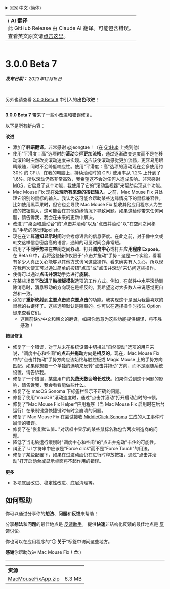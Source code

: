 <details>
<summary>🇨🇳 中文 (简体)</summary>

[🇬🇧 English (GitHub)](https://github.com/noah-nuebling/mac-mouse-fix/releases/tag/3.0.0-Beta-7)\
[🇦🇩 Català](https://redirect.macmousefix.com/?target=mmf-release&tag=3.0.0-Beta-7&locale=ca)\
[🇩🇪 Deutsch](https://redirect.macmousefix.com/?target=mmf-release&tag=3.0.0-Beta-7&locale=de)\
[🇪🇸 Español](https://redirect.macmousefix.com/?target=mmf-release&tag=3.0.0-Beta-7&locale=es)\
[🇫🇷 Français](https://redirect.macmousefix.com/?target=mmf-release&tag=3.0.0-Beta-7&locale=fr)\
[🇮🇩 Indonesia](https://redirect.macmousefix.com/?target=mmf-release&tag=3.0.0-Beta-7&locale=id)\
[🇮🇹 Italiano](https://redirect.macmousefix.com/?target=mmf-release&tag=3.0.0-Beta-7&locale=it)\
[🇭🇺 Magyar](https://redirect.macmousefix.com/?target=mmf-release&tag=3.0.0-Beta-7&locale=hu)\
[🇳🇱 Nederlands](https://redirect.macmousefix.com/?target=mmf-release&tag=3.0.0-Beta-7&locale=nl)\
[🇵🇱 Polski](https://redirect.macmousefix.com/?target=mmf-release&tag=3.0.0-Beta-7&locale=pl)\
[🇧🇷 Português (Brasil)](https://redirect.macmousefix.com/?target=mmf-release&tag=3.0.0-Beta-7&locale=pt-BR)\
[🇵🇹 Português (Portugal)](https://redirect.macmousefix.com/?target=mmf-release&tag=3.0.0-Beta-7&locale=pt-PT)\
[🇷🇴 Română](https://redirect.macmousefix.com/?target=mmf-release&tag=3.0.0-Beta-7&locale=ro)\
[🇸🇪 Svenska](https://redirect.macmousefix.com/?target=mmf-release&tag=3.0.0-Beta-7&locale=sv)\
[🇻🇳 Tiếng Việt](https://redirect.macmousefix.com/?target=mmf-release&tag=3.0.0-Beta-7&locale=vi)\
[🇹🇷 Türkçe](https://redirect.macmousefix.com/?target=mmf-release&tag=3.0.0-Beta-7&locale=tr)\
[🇨🇿 Čeština](https://redirect.macmousefix.com/?target=mmf-release&tag=3.0.0-Beta-7&locale=cs)\
[🇬🇷 Ελληνικά](https://redirect.macmousefix.com/?target=mmf-release&tag=3.0.0-Beta-7&locale=el)\
[🇷🇺 Русский](https://redirect.macmousefix.com/?target=mmf-release&tag=3.0.0-Beta-7&locale=ru)\
[🇺🇦 Українська](https://redirect.macmousefix.com/?target=mmf-release&tag=3.0.0-Beta-7&locale=uk)\
[🇮🇱 עברית](https://redirect.macmousefix.com/?target=mmf-release&tag=3.0.0-Beta-7&locale=he)\
[🇸🇦 العربية](https://redirect.macmousefix.com/?target=mmf-release&tag=3.0.0-Beta-7&locale=ar)\
[🇮🇳 हिन्दी](https://redirect.macmousefix.com/?target=mmf-release&tag=3.0.0-Beta-7&locale=hi)\
[🇹🇭 ไทย](https://redirect.macmousefix.com/?target=mmf-release&tag=3.0.0-Beta-7&locale=th)\
**🇨🇳 中文 (简体)**\
[🇨🇳 中文 (繁體)](https://redirect.macmousefix.com/?target=mmf-release&tag=3.0.0-Beta-7&locale=zh-Hant)\
[🇭🇰 中文（香港)](https://redirect.macmousefix.com/?target=mmf-release&tag=3.0.0-Beta-7&locale=zh-HK)\
[🇯🇵 日本語](https://redirect.macmousefix.com/?target=mmf-release&tag=3.0.0-Beta-7&locale=ja)\
[🇰🇷 한국어](https://redirect.macmousefix.com/?target=mmf-release&tag=3.0.0-Beta-7&locale=ko)\
[Help translate Mac Mouse Fix to different languages!](https://github.com/noah-nuebling/mac-mouse-fix/discussions/731)
</details>
<table align=><td>
<b>ℹ️ AI 翻译</b><br>
此 GitHub Release 由 Claude AI 翻译。可能包含错误。<br>
查看英文原文请<a href="https://github.com/noah-nuebling/mac-mouse-fix/releases/tag/3.0.0-Beta-7">点击这里</a>。
</td></table>

<table></table>

# 3.0.0 Beta 7
***发布日期：** 2023年12月15日*

<br>

另外也请查看 [3.0.0 Beta 6](https://redirect.macmousefix.com/?target=mmf-release&tag=3.0.0-Beta-6&locale=zh-Hans) 中引入的**出色改进**！


---

**3.0.0 Beta 7** 带来了一些小改进和错误修复。

以下是所有新内容：

**改进**

- 添加了**韩语翻译**。非常感谢 @jeongtae！（在 [GitHub](https://github.com/jeongtae) 上找到他）
- 使用"平滑度：高"选项时的**滚动**变得**更加流畅**，通过逐渐改变速度而不是在移动滚轮时突然改变滚动速度来实现。这应该使滚动感觉更加流畅，更容易用眼睛跟随，同时不会降低响应性。使用"平滑度：高"选项的滚动现在会多使用约 30% 的 CPU，在我的电脑上，持续滚动时的 CPU 使用率从 1.2% 上升到了 1.6%。所以滚动仍然非常高效，我希望这不会对任何人造成影响。非常感谢 [MOS](https://mos.caldis.me/)，它启发了这个功能，我使用了它的"滚动监视器"来帮助实现这个功能。
- Mac Mouse Fix 现在**处理所有来源的按钮输入**。之前，Mac Mouse Fix 只处理它识别的鼠标的输入。我认为这可能会帮助某些边缘情况下的鼠标兼容性，比如使用黑苹果时，但它也会导致 Mac Mouse Fix 接收其他应用程序人为生成的按钮输入，这可能会在其他边缘情况下导致问题。如果这给你带来任何问题，请告诉我，我会在未来的更新中解决。
- 改进了"桌面和启动台"的"点击并滚动"以及"点击并滚动"以"在空间之间移动"手势的感觉和polish。
- 现在在计算**通知显示时间**时会考虑语言的信息密度。在此之前，对于像中文或韩文这样信息密度高的语言，通知的可见时间会非常短。
- 启用了**不同手势**来在**空间**之间移动、打开**调度中心**或打开**应用程序 Exposé**。在 Beta 6 中，我将这些操作仅限于"点击并拖动"手势 - 这是一个实验，看看有多少人真正关心能够以其他方式访问这些操作。看来确实有人关心，所以现在我再次使其可以通过简单的按钮"点击"或"点击并滚动"来访问这些操作。
- 使得可以通过**点击并滚动**手势进行**旋转**。
- 在某些场景下**改进**了**触控板模拟**选项的工作方式。例如，在邮件中水平滚动删除消息时，消息移动的方向现在是相反的，我希望这对大多数人来说感觉更自然和一致。
- 添加了**重新映射**到**主要点击**或**次要点击**的功能。我实现这个是因为我最喜欢的鼠标的右键坏了。这些选项默认是隐藏的。你可以在选择操作时按住 Option 键来查看它们。
  - 这目前缺少中文和韩文的翻译，如果你愿意为这些功能提供翻译，将不胜感激！

**错误修复**

- 修复了一个错误，对于从未在系统设置中切换过"自然滚动"选项的用户来说，"调度中心和空间"的**点击并拖动**方向是**相反的**。现在，Mac Mouse Fix 中的"点击并拖动"手势方向应该始终与触控板或 Magic Mouse 上的手势方向匹配。如果你想要一个单独的选项来反转"点击并拖动"方向，而不是跟随系统设置，请告诉我。
- 修复了一个错误，某些用户的**免费天数**会**增长过快**。如果你受到这个问题的影响，请告诉我，我会看看能做些什么。
- 修复了在 macOS Sonoma 下标签栏显示不正确的问题。
- 修复了使用"macOS"滚动速度时，通过"点击并滚动"打开启动台时的卡顿。
- 修复了"Mac Mouse Fix Helper"应用程序（当 Mac Mouse Fix 启用时在后台运行）在录制键盘快捷键时有时会崩溃的问题。
- 修复了 Mac Mouse Fix 在尝试接收 [MiddleClick-Sonoma](https://github.com/artginzburg/MiddleClick-Sonoma) 生成的人工事件时崩溃的错误。
- 修复了在"恢复默认值..."对话框中显示的某些鼠标名称包含两次制造商的问题。
- 降低了当电脑运行缓慢时"调度中心和空间"的"点击并拖动"卡住的可能性。
- 纠正了 UI 字符串中应该是"Force click"而不是"Force Touch"的用法。
- 修复了某些配置下，如果在过渡动画仍在进行时释放按钮，通过"点击并滚动"打开启动台或显示桌面将不起作用的错误。


**更多**

- 多项底层改进、稳定性改进、底层清理等。

## 如何帮助

你可以通过分享你的**想法**、**问题**和**反馈**来帮助！

分享**想法**和**问题**的最佳地点是 [反馈助手](https://noah-nuebling.github.io/mac-mouse-fix-feedback-assistant/?type=bug-report)。
提供**快速**非结构化反馈的最佳地点是 [反馈讨论](https://github.com/noah-nuebling/mac-mouse-fix/discussions/366)。

你也可以在应用程序的"**ⓘ 关于**"标签中访问这些地方。

**感谢**你帮助改进 Mac Mouse Fix！😎:)

---

<table align="start">
<tr>
    <td colspan=2>
        <b>资源</b>
    </td>
</tr>
<tr>
    <td><a href="https://github.com/noah-nuebling/mac-mouse-fix/releases/download/3.0.0-Beta-7/MacMouseFixApp.zip">MacMouseFixApp.zip</a></td>
    <td>6.3 MB</td>
</tr>
</table>